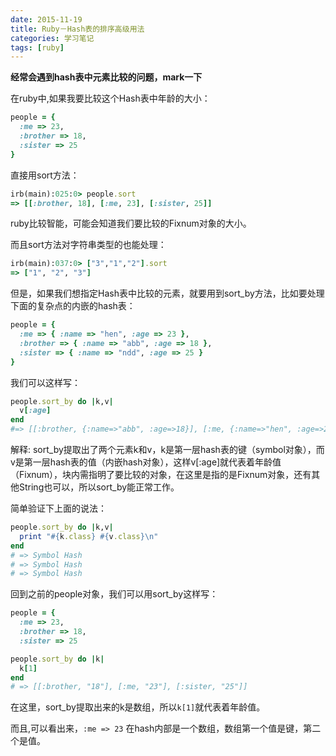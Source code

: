 ```yaml
---
date: 2015-11-19
title: Ruby－Hash表的排序高级用法
categories: 学习笔记
tags: [ruby]
---
```


**经常会遇到hash表中元素比较的问题，mark一下**

在ruby中,如果我要比较这个Hash表中年龄的大小：

```ruby
people = {
  :me => 23,
  :brother => 18,
  :sister => 25
}
```

直接用sort方法：

```ruby
irb(main):025:0> people.sort
=> [[:brother, 18], [:me, 23], [:sister, 25]]
```


ruby比较智能，可能会知道我们要比较的Fixnum对象的大小。

而且sort方法对字符串类型的也能处理：

```ruby
irb(main):037:0> ["3","1","2"].sort
=> ["1", "2", "3"]
```

但是，如果我们想指定Hash表中比较的元素，就要用到sort_by方法，比如要处理下面的复杂点的内嵌的hash表：

```ruby
people = {
  :me => { :name => "hen", :age => 23 },
  :brother => { :name => "abb", :age => 18 },
  :sister => { :name => "ndd", :age => 25 }
}
```

我们可以这样写：

```ruby
people.sort_by do |k,v|
  v[:age]
end
#=> [[:brother, {:name=>"abb", :age=>18}], [:me, {:name=>"hen", :age=>23}], [:sister, {:name=>"ndd", :age=>25}]]
```

解释: sort_by提取出了两个元素k和v，k是第一层hash表的键（symbol对象），而v是第一层hash表的值（内嵌hash对象），这样v[:age]就代表着年龄值（Fixnum），块内需指明了要比较的对象，在这里是指的是Fixnum对象，还有其他String也可以，所以sort_by能正常工作。

简单验证下上面的说法：

```ruby
people.sort_by do |k,v|
  print "#{k.class} #{v.class}\n"
end
# => Symbol Hash
# => Symbol Hash
# => Symbol Hash
```

回到之前的people对象，我们可以用sort_by这样写：

```ruby
people = {
  :me => 23,
  :brother => 18,
  :sister => 25

people.sort_by do |k|
  k[1]
end
# => [[:brother, "18"], [:me, "23"], [:sister, "25"]]
```

在这里，sort_by提取出来的k是数组，所以`k[1]`就代表着年龄值。

而且,可以看出来，`:me => 23` 在hash内部是一个数组，数组第一个值是键，第二个是值。


